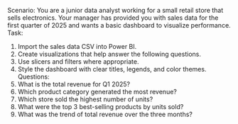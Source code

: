 Scenario:
You are a junior data analyst working for a small retail store that sells electronics. Your manager has provided you with sales data for the first quarter of 2025 and wants a basic dashboard to visualize performance.
Task:
1. Import the sales data CSV into Power BI.
2. Create visualizations that help answer the following questions.
3. Use slicers and filters where appropriate.
4. Style the dashboard with clear titles, legends, and color themes.
Questions:
1. What is the total revenue for Q1 2025?
2. Which product category generated the most revenue? 
3. Which store sold the highest number of units? 
4. What were the top 3 best-selling products by units sold? 
5. What was the trend of total revenue over the three months? 
